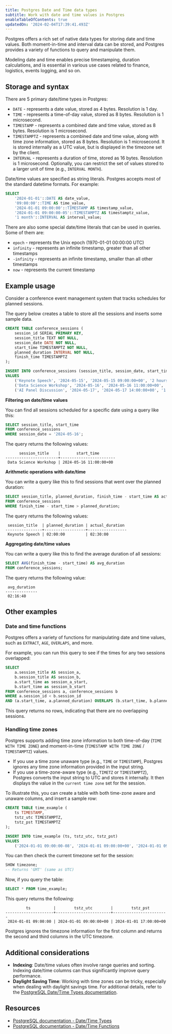 ```yaml
---
title: Postgres Date and Time data types
subtitle: Work with date and time values in Postgres
enableTableOfContents: true
updatedOn: '2024-02-04T17:39:41.493Z'
---
```


Postgres offers a rich set of native data types for storing date and time values. Both moment-in-time and interval data can be stored, and Postgres provides a variety of functions to query and manipulate them.

Modeling date and time enables precise timestamping, duration calculations, and is essential in various use cases related to finance, logistics, events logging, and so on.

<CTA />

## Storage and syntax

There are 5 primary date/time types in Postgres:

- `DATE` - represents a date value, stored as 4 bytes. Resolution is 1 day.
- `TIME` - represents a time-of-day value, stored as 8 bytes. Resolution is 1 microsecond.
- `TIMESTAMP` - represents a combined date and time value, stored as 8 bytes. Resolution is 1 microsecond.
- `TIMESTAMPTZ` - represents a combined date and time value, along with time zone information, stored as 8 bytes. Resolution is 1 microsecond. It is stored internally as a UTC value, but is displayed in the timezone set by the client.
- `INTERVAL` - represents a duration of time, stored as 16 bytes. Resolution is 1 microsecond. Optionally, you can restrict the set of values stored to a larger unit of time (e.g., `INTERVAL MONTH`).

Date/time values are specified as string literals. Postgres accepts most of the standard datetime formats. For example:

```sql
SELECT
    '2024-01-01'::DATE AS date_value,
    '09:00:00'::TIME AS time_value,
    '2024-01-01 09:00:00'::TIMESTAMP AS timestamp_value,
    '2024-01-01 09:00:00-05'::TIMESTAMPTZ AS timestamptz_value,
    '1 month'::INTERVAL AS interval_value;
```

There are also some special date/time literals that can be used in queries. Some of them are:

- `epoch` - represents the Unix epoch (1970-01-01 00:00:00 UTC)
- `infinity` - represents an infinite timestamp, greater than all other timestamps
- `-infinity` - represents an infinite timestamp, smaller than all other timestamps
- `now` - represents the current timestamp

## Example usage

Consider a conference event management system that tracks schedules for planned sessions.

The query below creates a table to store all the sessions and inserts some sample data.

```sql
CREATE TABLE conference_sessions (
    session_id SERIAL PRIMARY KEY,
    session_title TEXT NOT NULL,
    session_date DATE NOT NULL,
    start_time TIMESTAMPTZ NOT NULL,
    planned_duration INTERVAL NOT NULL,
    finish_time TIMESTAMPTZ
);

INSERT INTO conference_sessions (session_title, session_date, start_time, planned_duration, finish_time)
VALUES
    ('Keynote Speech', '2024-05-15', '2024-05-15 09:00:00+00', '2 hours', '2024-05-15 11:30:00+00'),
    ('Data Science Workshop', '2024-05-16', '2024-05-16 11:00:00+00', '3 hours', '2024-05-16 14:00:00+00'),
    ('AI Panel Discussion', '2024-05-17', '2024-05-17 14:00:00+00', '1.5 hours', '2024-05-17 15:20:00+00');
```

**Filtering on date/time values**

You can find all sessions scheduled for a specific date using a query like this:

```sql
SELECT session_title, start_time
FROM conference_sessions
WHERE session_date = '2024-05-16';
```

The query returns the following values:

```text
      session_title    |       start_time
-----------------------+------------------------
 Data Science Workshop | 2024-05-16 11:00:00+00
```

**Arithmetic operations with date/time**

You can write a query like this to find sessions that went over the planned duration:

```sql
SELECT session_title, planned_duration, finish_time - start_time AS actual_duration
FROM conference_sessions
WHERE finish_time - start_time > planned_duration;
```

The query returns the following values:

```text
 session_title  | planned_duration | actual_duration
----------------+------------------+-----------------
 Keynote Speech | 02:00:00         | 02:30:00
```

**Aggregating date/time values**

You can write a query like this to find the average duration of all sessions:

```sql
SELECT AVG(finish_time - start_time) AS avg_duration
FROM conference_sessions;
```

The query returns the following value:

```text
 avg_duration
--------------
 02:16:40
```

## Other examples

### Date and time functions

Postgres offers a variety of functions for manipulating date and time values, such as `EXTRACT`, `AGE`, `OVERLAPS`, and more.

For example, you can run this query to see if the times for any two sessions overlapped:

```sql
SELECT
    a.session_title AS session_a,
    b.session_title AS session_b,
    a.start_time as session_a_start,
    b.start_time as session_b_start
FROM conference_sessions a, conference_sessions b
WHERE a.session_id < b.session_id
AND (a.start_time, a.planned_duration) OVERLAPS (b.start_time, b.planned_duration);
```

This query returns no rows, indicating that there are no overlapping sessions.

### Handling time zones

Postgres supports adding time zone information to both time-of-day (`TIME WITH TIME ZONE`) and moment-in-time (`TIMESTAMP WITH TIME ZONE` / `TIMESTAMPTZ`) values.

- If you use a time zone unaware type (e.g., `TIME` or `TIMESTAMP`), Postgres ignores any time zone information provided in the input string.
- If you use a time-zone-aware type (e.g., `TIMETZ` or `TIMESTAMPTZ`), Postgres converts the input string to UTC and stores it internally. It then displays the value in the `current time zone` set for the session.

To illustrate this, you can create a table with both time-zone aware and unaware columns, and insert a sample row:

```sql
CREATE TABLE time_example (
    ts TIMESTAMP,
    tstz_utc TIMESTAMPTZ,
    tstz_pst TIMESTAMPTZ
);

INSERT INTO time_example (ts, tstz_utc, tstz_pst)
VALUES
    ('2024-01-01 09:00:00-08', '2024-01-01 09:00:00+00', '2024-01-01 09:00:00-08');
```

You can then check the current timezone set for the session:

```sql
SHOW timezone;
-- Returns 'GMT' (same as UTC)
```

Now, if you query the table:

```sql
SELECT * FROM time_example;
```

This query returns the following:

```text
         ts          |        tstz_utc        |        tstz_pst
---------------------+------------------------+------------------------
 2024-01-01 09:00:00 | 2024-01-01 09:00:00+00 | 2024-01-01 17:00:00+00
```

Postgres ignores the timezone information for the first column and returns the second and third columns in the UTC timezone.

## Additional considerations

- **Indexing**: Date/time values often involve range queries and sorting. Indexing date/time columns can thus significantly improve query performance.
- **Daylight Saving Time**: Working with time zones can be tricky, especially when dealing with daylight savings time. For additional details, refer to the [PostgreSQL Date/Time Types documentation](https://www.postgresql.org/docs/current/datatype-datetime.html).

## Resources

- [PostgreSQL documentation - Date/Time Types](https://www.postgresql.org/docs/current/datatype-datetime.html)
- [PostgreSQL documentation - Date/Time Functions](https://www.postgresql.org/docs/current/functions-datetime.html)

<NeedHelp />
